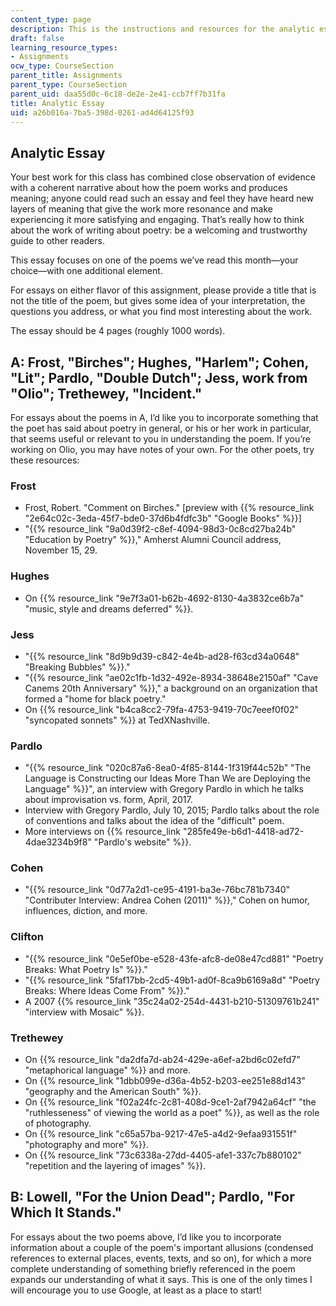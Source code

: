 ```yaml
---
content_type: page
description: This is the instructions and resources for the analytic essay.
draft: false
learning_resource_types:
- Assignments
ocw_type: CourseSection
parent_title: Assignments
parent_type: CourseSection
parent_uid: daa55d0c-6c18-de2e-2e41-ccb7ff7b31fa
title: Analytic Essay
uid: a26b016a-7ba5-398d-0261-ad4d64125f93
---
```

## Analytic Essay

Your best work for this class has combined close observation of evidence with a coherent narrative about how the poem works and produces meaning; anyone could read such an essay and feel they have heard new layers of meaning that give the work more resonance and make experiencing it more satisfying and engaging. That’s really how to think about the work of writing about poetry: be a welcoming and trustworthy guide to other readers.

This essay focuses on one of the poems we’ve read this month—your choice—with one additional element.

For essays on either flavor of this assignment, please provide a title that is not the title of the poem, but gives some idea of your interpretation, the questions you address, or what you find most interesting about the work.

The essay should be 4 pages (roughly 1000 words).

## A: Frost, "Birches"; Hughes, "Harlem"; Cohen, "Lit"; Pardlo, "Double Dutch"; Jess, work from "Olio"; Trethewey, "Incident."

For essays about the poems in A, I’d like you to incorporate something that the poet has said about poetry in general, or his or her work in particular, that seems useful or relevant to you in understanding the poem. If you’re working on Olio, you may have notes of your own. For the other poets, try these resources:

### Frost

- Frost, Robert. "Comment on Birches." \[preview with {{% resource_link "2e64c02c-3eda-45f7-bde0-37d6b4fdfc3b" "Google Books" %}}\]
- "{{% resource_link "9a0d39f2-c8ef-4094-98d3-0c8cd27ba24b" "Education by Poetry" %}}," Amherst Alumni Council address, November 15, 29.

### Hughes

- On {{% resource_link "9e7f3a01-b62b-4692-8130-4a3832ce6b7a" "music, style and dreams deferred" %}}.

### Jess

- "{{% resource_link "8d9b9d39-c842-4e4b-ad28-f63cd34a0648" "Breaking Bubbles" %}}."
- "{{% resource_link "ae02c1fb-1d32-492e-8934-38648e2150af" "Cave Canems 20th Anniversary" %}}," a background on an organization that formed a "home for black poetry."
- On {{% resource_link "b4ca8cc2-79fa-4753-9419-70c7eeef0f02" "syncopated sonnets" %}} at TedXNashville.

### Pardlo

- "{{% resource_link "020c87a6-8ea0-4f85-8144-1f319f44c52b" "The Language is Constructing our Ideas More Than We are Deploying the Language" %}}", an interview with Gregory Pardlo in which he talks about improvisation vs. form, April, 2017.
- Interview with Gregory Pardlo, July 10, 2015; Pardlo talks about the role of conventions and talks about the idea of the "difficult" poem.
- More interviews on {{% resource_link "285fe49e-b6d1-4418-ad72-4dae3234b9f8" "Pardlo's website" %}}.

### Cohen

- "{{% resource_link "0d77a2d1-ce95-4191-ba3e-76bc781b7340" "Contributer Interview: Andrea Cohen (2011)" %}}," Cohen on humor, influences, diction, and more.

### Clifton

- "{{% resource_link "0e5ef0be-e528-43fe-afc8-de08e47cd881" "Poetry Breaks: What Poetry Is" %}}."
- "{{% resource_link "5faf17bb-2cd5-49b1-ad0f-8ca9b6169a8d" "Poetry Breaks: Where Ideas Come From" %}}."
- A 2007 {{% resource_link "35c24a02-254d-4431-b210-51309761b241" "interview with Mosaic" %}}.

### Trethewey

- On {{% resource_link "da2dfa7d-ab24-429e-a6ef-a2bd6c02efd7" "metaphorical language" %}} and more.
- On {{% resource_link "1dbb099e-d36a-4b52-b203-ee251e88d143" "geography and the American South" %}}.
- On {{% resource_link "f02a24fc-2c81-408d-9ce1-2af7942a64cf" "the \"ruthlesseness\" of viewing the world as a poet" %}}, as well as the role of photography.
- On {{% resource_link "c65a57ba-9217-47e5-a4d2-9efaa931551f" "photography and more" %}}.
- On {{% resource_link "73c6338a-27dd-4405-afe1-337c7b880102" "repetition and the layering of images" %}}.

## B: Lowell, "For the Union Dead"; Pardlo, "For Which It Stands."

For essays about the two poems above, I’d like you to incorporate information about a couple of the poem's important allusions (condensed references to external places, events, texts, and so on), for which a more complete understanding of something briefly referenced in the poem expands our understanding of what it says. This is one of the only times I will encourage you to use Google, at least as a place to start!